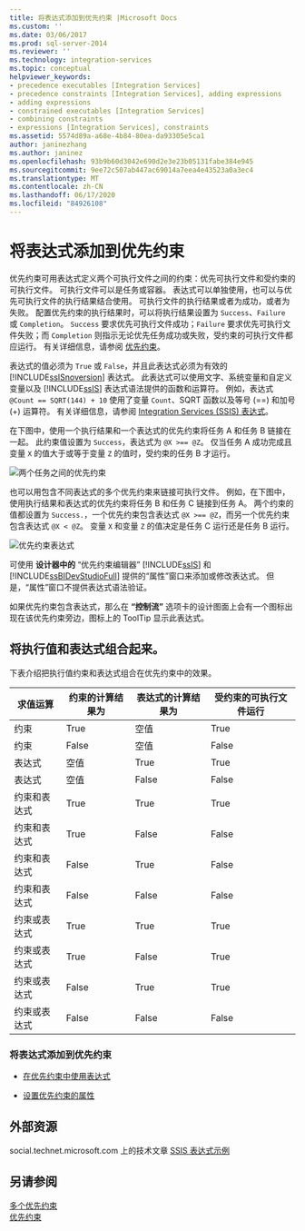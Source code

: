 ```yaml
---
title: 将表达式添加到优先约束 |Microsoft Docs
ms.custom: ''
ms.date: 03/06/2017
ms.prod: sql-server-2014
ms.reviewer: ''
ms.technology: integration-services
ms.topic: conceptual
helpviewer_keywords:
- precedence executables [Integration Services]
- precedence constraints [Integration Services], adding expressions
- adding expressions
- constrained executables [Integration Services]
- combining constraints
- expressions [Integration Services], constraints
ms.assetid: 5574d89a-a68e-4b84-80ea-da93305e5ca1
author: janinezhang
ms.author: janinez
ms.openlocfilehash: 93b9b60d3042e690d2e3e23b05131fabe384e945
ms.sourcegitcommit: 9ee72c507ab447ac69014a7eea4e43523a0a3ec4
ms.translationtype: MT
ms.contentlocale: zh-CN
ms.lasthandoff: 06/17/2020
ms.locfileid: "84926108"
---
```

# <a name="add-expressions-to-precedence-constraints"></a>将表达式添加到优先约束
  优先约束可用表达式定义两个可执行文件之间的约束：优先可执行文件和受约束的可执行文件。 可执行文件可以是任务或容器。 表达式可以单独使用，也可以与优先可执行文件的执行结果结合使用。 可执行文件的执行结果或者为成功，或者为失败。 配置优先约束的执行结果时，可以将执行结果设置为 `Success`、`Failure` 或 `Completion`。 `Success` 要求优先可执行文件成功；`Failure` 要求优先可执行文件失败；而 `Completion` 则指示无论优先任务成功或失败，受约束的可执行文件都应运行。 有关详细信息，请参阅 [优先约束](control-flow/precedence-constraints.md)。  
  
 表达式的值必须为 `True` 或 `False`，并且此表达式必须为有效的 [!INCLUDE[ssISnoversion](../includes/ssisnoversion-md.md)] 表达式。 此表达式可以使用文字、系统变量和自定义变量以及 [!INCLUDE[ssIS](../includes/ssis-md.md)] 表达式语法提供的函数和运算符。 例如，表达式 `@Count == SQRT(144) + 10` 使用了变量 `Count`、SQRT 函数以及等号 (==) 和加号 (+) 运算符。 有关详细信息，请参阅 [Integration Services (SSIS) 表达式](expressions/integration-services-ssis-expressions.md)。  
  
 在下图中，使用一个执行结果和一个表达式的优先约束将任务 A 和任务 B 链接在一起。 此约束值设置为 `Success`，表达式为 `@X >== @Z`。 仅当任务 A 成功完成且变量 `X` 的值大于或等于变量 `Z` 的值时，受约束的任务 B 才运行。  
  
 ![两个任务之间的优先约束](media/mw-dts-03.gif "两个任务之间的优先约束")  
  
 也可以用包含不同表达式的多个优先约束来链接可执行文件。 例如，在下图中，使用执行结果和表达式的优先约束将任务 B 和任务 C 链接到任务 A。 两个约束的值都设置为 `Success.`，一个优先约束包含表达式 `@X >== @Z`，而另一个优先约束包含表达式 `@X < @Z`。 变量 `X` 和变量 `Z` 的值决定是任务 C 运行还是任务 B 运行。  
  
 ![优先约束表达式](media/mw-dts-04.gif "优先约束表达式")  
  
 可使用 **设计器中的** “优先约束编辑器” [!INCLUDE[ssIS](../includes/ssis-md.md)] 和 [!INCLUDE[ssBIDevStudioFull](../includes/ssbidevstudiofull-md.md)] 提供的“属性”窗口来添加或修改表达式。 但是，“属性”窗口不提供表达式语法验证。  
  
 如果优先约束包含表达式，那么在 **“控制流”** 选项卡的设计图面上会有一个图标出现在该优先约束旁边，图标上的 ToolTip 显示此表达式。  
  
## <a name="combining-execution-values-and-expressions"></a>将执行值和表达式组合起来。  
 下表介绍把执行值约束和表达式组合在优先约束中的效果。  
  
|求值运算|约束的计算结果为|表达式的计算结果为|受约束的可执行文件运行|  
|--------------------------|-----------------------------|-----------------------------|---------------------------------|  
|约束|True|空值|True|  
|约束|False|空值|False|  
|表达式|空值|True|True|  
|表达式|空值|False|False|  
|约束和表达式|True|True|True|  
|约束和表达式|True|False|False|  
|约束和表达式|False|True|False|  
|约束和表达式|False|False|False|  
|约束或表达式|True|True|True|  
|约束或表达式|True|False|True|  
|约束或表达式|False|True|True|  
|约束或表达式|False|False|False|  
  
### <a name="to-add-an-expression-to-a-precedence-constraint"></a>将表达式添加到优先约束  
  
-   [在优先约束中使用表达式](../../2014/integration-services/use-an-expression-in-a-precedence-constraint.md)  
  
-   [设置优先约束的属性](../../2014/integration-services/set-the-properties-of-a-precedence-constraint.md)  
  
## <a name="external-resources"></a>外部资源  
 social.technet.microsoft.com 上的技术文章 [SSIS 表达式示例](https://go.microsoft.com/fwlink/?LinkId=220761)  
  
## <a name="see-also"></a>另请参阅  
 [多个优先约束](../../2014/integration-services/multiple-precedence-constraints.md)   
 [优先约束](control-flow/precedence-constraints.md)  
  
  
